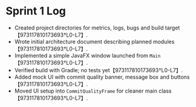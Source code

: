 # Sprint 1 Log

- Created project directories for metrics, logs, bugs and build target【973117810173693†L0-L7】.
- Wrote initial architecture document describing planned modules【973117810173693†L0-L7】.
- Implemented a simple JavaFX window launched from `Main`【973117810173693†L0-L7】.
- Verified build with Gradle; no tests yet【973117810173693†L0-L7】.
- Added mock UI with commit quality banner, message box and buttons【973117810173693†L0-L7】.
- Moved UI setup into `CommitQualityFrame` for cleaner main class【973117810173693†L0-L7】.